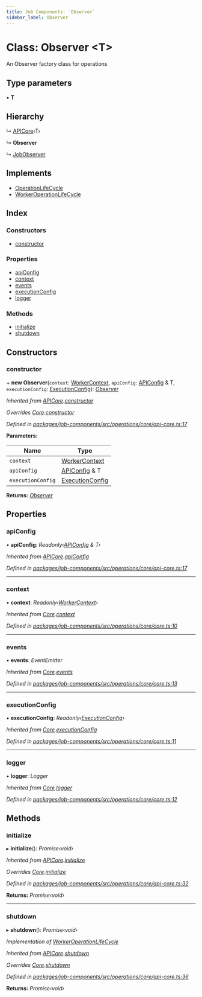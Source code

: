 ```yaml
---
title: Job Components: `Observer`
sidebar_label: Observer
---
```


# Class: Observer <**T**>

An Observer factory class for operations

## Type parameters

▪ **T**

## Hierarchy

  ↳ [APICore](apicore.md)‹T›

  ↳ **Observer**

  ↳ [JobObserver](jobobserver.md)

## Implements

* [OperationLifeCycle](../interfaces/operationlifecycle.md)
* [WorkerOperationLifeCycle](../interfaces/workeroperationlifecycle.md)

## Index

### Constructors

* [constructor](observer.md#constructor)

### Properties

* [apiConfig](observer.md#apiconfig)
* [context](observer.md#context)
* [events](observer.md#events)
* [executionConfig](observer.md#executionconfig)
* [logger](observer.md#logger)

### Methods

* [initialize](observer.md#initialize)
* [shutdown](observer.md#shutdown)

## Constructors

###  constructor

\+ **new Observer**(`context`: [WorkerContext](../interfaces/workercontext.md), `apiConfig`: [APIConfig](../interfaces/apiconfig.md) & T, `executionConfig`: [ExecutionConfig](../interfaces/executionconfig.md)): *[Observer](observer.md)*

*Inherited from [APICore](apicore.md).[constructor](apicore.md#constructor)*

*Overrides [Core](core.md).[constructor](core.md#constructor)*

*Defined in [packages/job-components/src/operations/core/api-core.ts:17](https://github.com/terascope/teraslice/blob/78714a985/packages/job-components/src/operations/core/api-core.ts#L17)*

**Parameters:**

Name | Type |
------ | ------ |
`context` | [WorkerContext](../interfaces/workercontext.md) |
`apiConfig` | [APIConfig](../interfaces/apiconfig.md) & T |
`executionConfig` | [ExecutionConfig](../interfaces/executionconfig.md) |

**Returns:** *[Observer](observer.md)*

## Properties

###  apiConfig

• **apiConfig**: *Readonly‹[APIConfig](../interfaces/apiconfig.md) & T›*

*Inherited from [APICore](apicore.md).[apiConfig](apicore.md#apiconfig)*

*Defined in [packages/job-components/src/operations/core/api-core.ts:17](https://github.com/terascope/teraslice/blob/78714a985/packages/job-components/src/operations/core/api-core.ts#L17)*

___

###  context

• **context**: *Readonly‹[WorkerContext](../interfaces/workercontext.md)›*

*Inherited from [Core](core.md).[context](core.md#context)*

*Defined in [packages/job-components/src/operations/core/core.ts:10](https://github.com/terascope/teraslice/blob/78714a985/packages/job-components/src/operations/core/core.ts#L10)*

___

###  events

• **events**: *EventEmitter*

*Inherited from [Core](core.md).[events](core.md#events)*

*Defined in [packages/job-components/src/operations/core/core.ts:13](https://github.com/terascope/teraslice/blob/78714a985/packages/job-components/src/operations/core/core.ts#L13)*

___

###  executionConfig

• **executionConfig**: *Readonly‹[ExecutionConfig](../interfaces/executionconfig.md)›*

*Inherited from [Core](core.md).[executionConfig](core.md#executionconfig)*

*Defined in [packages/job-components/src/operations/core/core.ts:11](https://github.com/terascope/teraslice/blob/78714a985/packages/job-components/src/operations/core/core.ts#L11)*

___

###  logger

• **logger**: *Logger*

*Inherited from [Core](core.md).[logger](core.md#logger)*

*Defined in [packages/job-components/src/operations/core/core.ts:12](https://github.com/terascope/teraslice/blob/78714a985/packages/job-components/src/operations/core/core.ts#L12)*

## Methods

###  initialize

▸ **initialize**(): *Promise‹void›*

*Inherited from [APICore](apicore.md).[initialize](apicore.md#initialize)*

*Overrides [Core](core.md).[initialize](core.md#abstract-initialize)*

*Defined in [packages/job-components/src/operations/core/api-core.ts:32](https://github.com/terascope/teraslice/blob/78714a985/packages/job-components/src/operations/core/api-core.ts#L32)*

**Returns:** *Promise‹void›*

___

###  shutdown

▸ **shutdown**(): *Promise‹void›*

*Implementation of [WorkerOperationLifeCycle](../interfaces/workeroperationlifecycle.md)*

*Inherited from [APICore](apicore.md).[shutdown](apicore.md#shutdown)*

*Overrides [Core](core.md).[shutdown](core.md#abstract-shutdown)*

*Defined in [packages/job-components/src/operations/core/api-core.ts:36](https://github.com/terascope/teraslice/blob/78714a985/packages/job-components/src/operations/core/api-core.ts#L36)*

**Returns:** *Promise‹void›*
